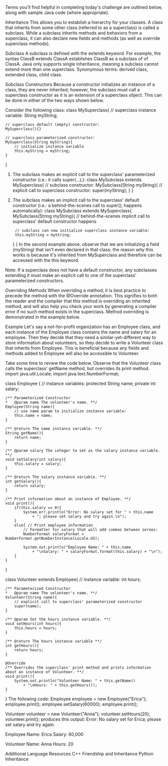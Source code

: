 Terms you'll find helpful in completing today's challenge are outlined below, along with sample Java code (where appropriate).

Inheritance
This allows you to establish a hierarchy for your classes. A class that inherits from some other class (referred to as a superclass) is called a subclass. While a subclass inherits methods and behaviors from a superclass, it can also declare new fields and methods (as well as override superclass methods).

Subclass
A subclass is defined with the extends keyword. For example, the syntax ClassB extends ClassA establishes ClassB as a subclass of of ClassA. Java only supports single inheritance, meaning a subclass cannot extend more than one superclass.
Synonymous terms: derived class, extended class, child class.

Subclass Constructors
Because a constructor initializes an instance of a class, they are never inherited; however, the subclass must call a superclass constructor as it is an extension of a superclass object. This can be done in either of the two ways shown below.

Consider the following class:
class MySuperclass{
    // superclass instance variable:
    String myString;

    // superclass default (empty) constructor:
    MySuperclass(){}

    // superclass parameterized constructor:
    MySuperclass(String myString){
        // initialize instance variable
        this.myString = myString;
    }
}
1) The subclass makes an explicit call to the superclass' parameterized constructor (i.e.: it calls super(...);):
class MySubclass extends MySuperclass{
    // subclass constructor:
    MySubclass(String myString){
        // explicit call to superclass constructor:
        super(myString);
    }
}
2) The subclass makes an implicit call to the superclass' default constructor (i.e.: a behind-the-scenes call to super(); happens automatically):
class MySubclass extends MySuperclass{
    MySubclass(String myString){
        // behind-the-scenes implicit call to superclass' default constructor happens

        // subclass can now initialize superclass instance variable:
        this.myString = myString;
    }
}
In the second example above, observe that we are initializing a field (myString) that isn't even declared in that class; the reason why this works is because it's inherited from MySuperclass and therefore can be accessed with the this keyword.

Note: If a superclass does not have a default constructor, any subclasses extending it must make an explicit call to one of the superclass' parameterized constructors.

Overriding Methods
When overriding a method, it is best practice to precede the method with the @Override annotation. This signifies to both the reader and the compiler that this method is overriding an inherited method, and will also help you check your work by generating a compiler error if no such method exists in the superclass. Method overriding is demonstrated in the example below.

Example
Let's say a not-for-profit organization has an Employee class, and each instance of the Employee class contains the name and salary for an employee. Then they decide that they need a similar-yet-different way to store information about volunteers, so they decide to write a Volunteer class that inherits from Employee. This is beneficial because any fields and methods added to Employee will also be accessible to Volunteer.

Take some time to review the code below. Observe that the Volunteer class calls the superclass' getName method, but overrides its print method.
import java.util.Locale;
import java.text.NumberFormat;

class Employee {
    // instance variables:
    protected String name;
    private int salary;

    /** Parameterized Constructor
    *   @param name The volunteer's name. **/
    Employee(String name){
        // use name param to initialize instance variable:
        this.name = name;
    }

    /** @return The name instance variable. **/
    String getName(){
        return name;
    }

    /** @param salary The integer to set as the salary instance variable. **/
    void setSalary(int salary){
        this.salary = salary;
    }

    /** @return The salary instance variable. **/
    int getSalary(){
        return salary;
    }

    /** Print information about an instance of Employee. **/
    void print(){
        if(this.salary == 0){
            System.err.println("Error: No salary set for " + this.name
                + "; please set salary and try again.\n");
        }
        else{ // Print employee information
            // Formatter for salary that will add commas between zeroes:
            NumberFormat salaryFormat = NumberFormat.getNumberInstance(Locale.US);

            System.out.println("Employee Name: " + this.name
                + "\nSalary: " + salaryFormat.format(this.salary) + "\n");
        }
    }
}

class Volunteer extends Employee{
    // instance variable:
    int hours;

    /** Parameterized Constructor
    *   @param name The volunteer's name. **/
    Volunteer(String name){
        // explicit call to superclass' parameterized constructor
        super(name);
    }

    /** @param Set the hours instance variable. **/
    void setHours(int hours){
        this.hours = hours;
    }

    /** @return The hours instance variable **/
    int getHours(){
        return hours;
    }

    @Override
    /** Overrides the superclass' print method and prints information about an instance of Volunteer. **/
    void print(){
        System.out.println("Volunteer Name: " + this.getName()
            + "\nHours: " + this.getHours());
    }
}
The following code:
Employee employee = new Employee("Erica");
employee.print();
employee.setSalary(60000);
employee.print();

Volunteer volunteer = new Volunteer("Anna");
volunteer.setHours(20);
volunteer.print();
produces this output:
Error: No salary set for Erica; please set salary and try again.

Employee Name: Erica
Salary: 60,000

Volunteer Name: Anna
Hours: 20

Additional Language Resources
C++ Friendship and Inheritance
Python Inheritance